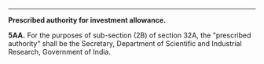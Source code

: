 ****

**Prescribed authority for investment allowance.**

**5AA.** For the purposes of sub-section (2B) of section 32A, the "prescribed authority" shall be the Secretary, Department of Scientific and Industrial Research, Government of India.